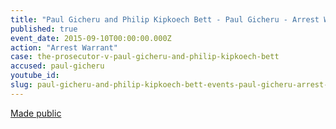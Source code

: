 ```yaml
---
title: "Paul Gicheru and Philip Kipkoech Bett - Paul Gicheru - Arrest Warrant"
published: true
event_date: 2015-09-10T00:00:00.000Z
action: "Arrest Warrant"
case: the-prosecutor-v-paul-gicheru-and-philip-kipkoech-bett
accused: paul-gicheru
youtube_id:
slug: paul-gicheru-and-philip-kipkoech-bett-events-paul-gicheru-arrest-warrant
---
```


[Made public](https://www.icc-cpi.int/iccdocs/doc/doc2056890.pdf)

